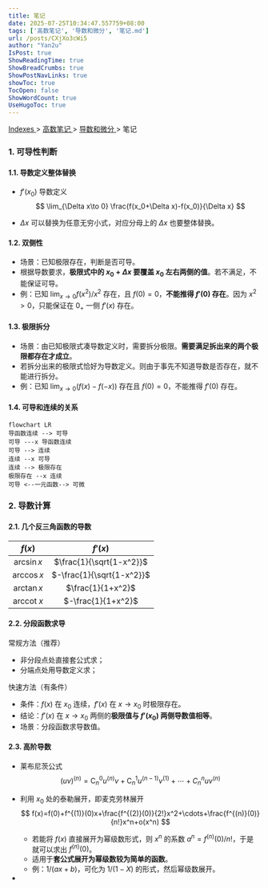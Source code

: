 ```yaml
---
title: 笔记
date: 2025-07-25T10:34:47.557759+08:00
tags: ['高数笔记', '导数和微分', '笔记.md']
url: /posts/CXjXo3cWi5
author: "Yan2u"
IsPost: true
ShowReadingTime: true
ShowBreadCrumbs: true
ShowPostNavLinks: true
showToc: true
TocOpen: false
ShowWordCount: true
UseHugoToc: true
---
```


<a href="/notes408/chapters_index"> Indexes </a> > <a href="/notes408/indexes/NLl5iEeokv"> 高数笔记 </a> > <a href="/notes408/indexes/1wT7FgTIFV"> 导数和微分 </a> > 笔记

### 1. 可导性判断

#### 1.1. 导数定义整体替换

- $f'(x_0)$ 导数定义
  $$
  \lim_{\Delta x\to 0} \frac{f(x_0+\Delta x)-f(x_0)}{\Delta x}
  $$

- $\Delta x$ 可以替换为任意无穷小式，对应分母上的 $\Delta x$ 也要整体替换。

#### 1.2. 双侧性

- 场景：已知极限存在，判断是否可导。
- 根据导数要求，**极限式中的 $x_0+\Delta x$ 要覆盖 $x_0$ 左右两侧的值**。若不满足，不能保证可导。
- 例：已知 $\lim_{x\to 0} f(x^2)/x^2$ 存在，且 $f(0)=0$，**不能推得 $f'(0)$ 存在**。因为 $x^2>0$，只能保证在 $0_+$ 一侧 $f'(x)$ 存在。

#### 1.3. 极限拆分

- 场景：由已知极限式凑导数定义时，需要拆分极限。**需要满足拆出来的两个极限都存在才成立**。
- 若拆分出来的极限式恰好为导数定义。则由于事先不知道导数是否存在，就不能进行拆分。
- 例：已知 $\lim_{x\to 0}\left(f(x)-f(-x)\right)$ 存在且 $f(0)=0$，不能推得 $f'(0)$ 存在。

#### 1.4. 可导和连续的关系

```mermaid
flowchart LR
导函数连续 --> 可导
可导 ---x 导函数连续
可导 --> 连续
连续 --x 可导
连续 --> 极限存在
极限存在 --x 连续
可导 <--一元函数--> 可微
```

### 2. 导数计算

#### 2.1. 几个反三角函数的导数

|        $f(x)$         |          $f'(x)$          |
| :-------------------: | :-----------------------: |
|      $\arcsin x$      | $\frac{1}{\sqrt{1-x^2}}$  |
|      $\arccos x$      | $-\frac{1}{\sqrt{1-x^2}}$ |
|      $\arctan x$      |     $\frac{1}{1+x^2}$     |
| $\mathrm{arccot}\; x$ |    $-\frac{1}{1+x^2}$     |

#### 2.2. 分段函数求导

常规方法（推荐）

- 非分段点处直接套公式求；
- 分端点处用导数定义求；

快速方法（有条件）

- 条件：$f(x)$ 在 $x_0$ 连续，$f'(x)$ 在 $x\to x_0$ 时极限存在。
- 结论：$f'(x)$ 在 $x\to x_0$ 两侧的**极限值与 $f'(x_0)$ 两侧导数值相等**。
- 场景：分段函数求导数值。

#### 2.3. 高阶导数

- 莱布尼茨公式
  $$
  (uv)^{(n)}=\mathrm{C}_n^0 u^{(n)}v+\mathrm{C}_n^1 u^{(n-1)}v^{(1)}+\cdots+{C}_n^n uv^{(n)}
  $$
  
- 利用 $x_0$ 处的泰勒展开，即麦克劳林展开
  $$
  f(x)=f(0)+f^{(1)}(0)x+\frac{f^{(2)}(0)}{2!}x^2+\cdots+\frac{f^{(n)}(0)}{n!}x^n+o(x^n)
  $$
  
  - 若能将 $f(x)$ 直接展开为幂级数形式，则 $x^{n}$ 的系数 $a^n=f^{(n)}(0)/n!$，于是就可以求出 $f^{(n)}(0)$。
  - 适用于**套公式展开为幂级数较为简单的函数**。
  - 例：$1/(ax+b)$，可化为 $1/(1-X)$ 的形式，然后幂级数展开。
- 